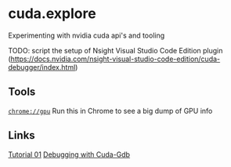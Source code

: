 # cuda.explore
Experimenting with nvidia cuda api's and tooling

TODO:  script the setup of Nsight Visual Studio Code Edition plugin (https://docs.nvidia.com/nsight-visual-studio-code-edition/cuda-debugger/index.html)

## Tools
[`chrome://gpu`]()  Run this in Chrome to see a big dump of GPU info

## Links
[Tutorial 01](https://cuda-tutorial.readthedocs.io/en/latest/tutorials/tutorial01/)
[Debugging with Cuda-Gdb](https://developer.download.nvidia.com/GTC/PDF/1062_Satoor.pdf)

